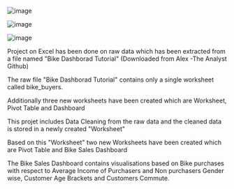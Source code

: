 ![image](https://github.com/Susanta-Analyst/Excel-Project/assets/165849794/97a1883a-9eed-43b9-9505-be62808e1eec)

![image](https://github.com/Susanta-Analyst/Excel-Project/assets/165849794/a697eb5f-fd8d-4f32-8971-c357f0812d56)

![image](https://github.com/Susanta-Analyst/Excel-Project/assets/165849794/073e0d49-2ca7-4b38-894d-2c8fbb421202)


Project on Excel has been done on raw data which has been extracted from a file named "Bike Dashborad Tutorial" (Downloaded from Alex -The Analyst Github)

The raw file "Bike Dashborad Tutorial" contains only a single worksheet called bike_buyers.

Additionally three new worksheets have been created which are Worksheet, Pivot Table and Dashboard

This projet includes Data Cleaning from the raw data and the cleaned data is stored in a newly created "Worksheet"

Based on this "Worksheet" two new Worksheets have been created which are Pivot Table and Bike Sales Dashboard

The Bike Sales Dashboard contains visualisations based on Bike purchases with respect to Average Income of Purchasers and Non purchasers Gender wise, Customer Age Brackets and Customers Commute.

